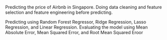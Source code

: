Predicting the price of Airbnb in Singapore. Doing data cleaning and feature selection and feature engineering before predicting.

Predicting using Random Forest Regressor, Ridge Regression, Lasso Regression, and Linear Regression.
Evaluating the model using Mean Absolute Error, Mean Squared Error, and Root Mean Squared Eroor